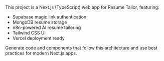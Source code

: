 <!-- Use this file to provide workspace-specific custom instructions to Copilot. For more details, visit https://code.visualstudio.com/docs/copilot/copilot-customization#_use-a-githubcopilotinstructionsmd-file -->

This project is a Next.js (TypeScript) web app for Resume Tailor, featuring:
- Supabase magic link authentication
- MongoDB resume storage
- n8n-powered AI resume tailoring
- Tailwind CSS UI
- Vercel deployment ready

Generate code and components that follow this architecture and use best practices for modern Next.js apps.
